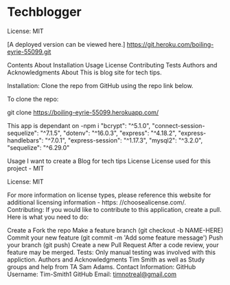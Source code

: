 # Techblogger


License: MIT

[A deployed version can be viewed here.] https://git.heroku.com/boiling-eyrie-55099.git

Contents
About
Installation
Usage
License
Contributing
Tests
Authors and Acknowledgments
About
This is blog site for tech tips. 

Installation:
Clone the repo from GitHub using the repo link below.

To clone the repo:

  git clone https://boiling-eyrie-55099.herokuapp.com/ 

  This app is dependant on -npm i 
  "bcrypt": "^5.1.0",
    "connect-session-sequelize": "^7.1.5",
    "dotenv": "^16.0.3",
    "express": "^4.18.2",
    "express-handlebars": "^7.0.1",
    "express-session": "^1.17.3",
    "mysql2": "^3.2.0",
    "sequelize": "^6.29.0"
  

Usage
I want to create a Blog for tech tips
License
License used for this project - MIT

License: MIT

For more information on license types, please reference this website for additional licensing information - https: //choosealicense.com/.
Contributing:
If you would like to contribute to this application, create a pull. Here is what you need to do:

Create a Fork the repo
Make a feature branch (git checkout -b NAME-HERE)
Commit your new feature (git commit -m 'Add some feature message')
Push your branch (git push)
Create a new Pull Request After a code review, your feature may be merged.
Tests:
Only manual testing was involved with this appliction.
Authors and Acknowledgments
Tim Smith as well as Study groups and help from TA Sam Adams.
Contact Information:
GitHub Username: Tim-Smith1
GitHub Email: timnotreal@gmail.com
